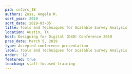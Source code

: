 ```yaml
---
pid: cnfprs_18
authors: Zoss, Angela M.
sort_year: 2019
sort_date: 2019-03-05
title: Tools and Techniques for Scalable Survey Analysis
location: Austin, TX
host: Designing for Digital (D4D) Conference 2019
pres_date: March 5, 2019
type: Accepted conference presentation
label: Tools and Techniques for Scalable Survey Analysis
order: '12'
featured: true
teaching: staff-focused-training
---
```

